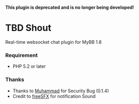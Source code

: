 __This plugin is deprecated and is no longer being developed!__


# TBD Shout

Real-time websocket chat plugin for MyBB 1.8

### Requirement
- PHP 5.2 or later

### Thanks
- Thanks to [Muhammad](http://w3.tbd.my/user-1575.html) for Security Bug (0.1.4)
- Credit to [freeSFX](http://www.freesfx.co.uk) for notification Sound
